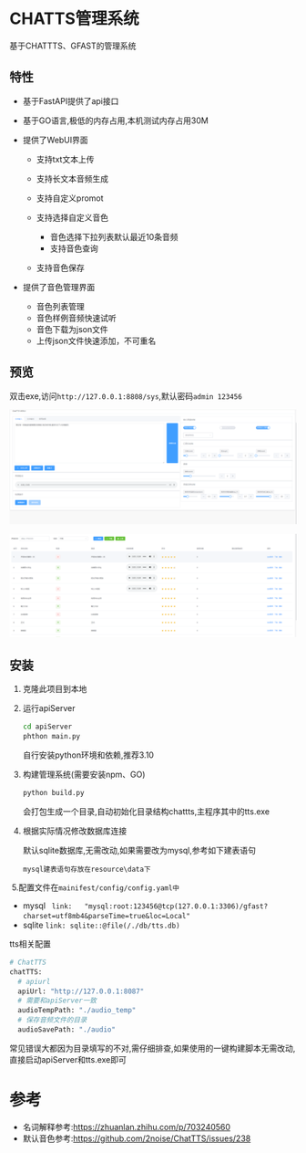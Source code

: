 # CHATTS管理系统

基于CHATTTS、GFAST的管理系统

## 特性

- 基于FastAPI提供了api接口
- 基于GO语言,极低的内存占用,本机测试内存占用30M
- 提供了WebUI界面
  - 支持txt文本上传
  - 支持长文本音频生成
  - 支持自定义promot
  - 支持选择自定义音色
    - 音色选择下拉列表默认最近10条音频
    - 支持音色查询

  - 支持音色保存

- 提供了音色管理界面
  - 音色列表管理
  - 音色样例音频快速试听
  - 音色下载为json文件
  - 上传json文件快速添加，不可重名

## 预览

双击exe,访问`http://127.0.0.1:8808/sys`,默认密码`admin 123456`

![](images/tts.png)

![](images/voice.png)





## 安装

1. 克隆此项目到本地

2. 运行apiServer

   ```bash
   cd apiServer
   phthon main.py
   ```

   自行安装python环境和依赖,推荐3.10

3. 构建管理系统(需要安装npm、GO)

   ```bash
   python build.py
   ```

   会打包生成一个目录,自动初始化目录结构chattts,主程序其中的tts.exe

4. 根据实际情况修改数据库连接

   默认sqlite数据库,无需改动,如果需要改为mysql,参考如下建表语句

   ```
   mysql建表语句存放在resource\data下
   ```

​	5.配置文件在`mainifest/config/config.yaml中`

- mysql ` link:   "mysql:root:123456@tcp(127.0.0.1:3306)/gfast?charset=utf8mb4&parseTime=true&loc=Local"`
- sqlite `link: sqlite::@file(/./db/tts.db)`

tts相关配置

```bash
# ChatTTS
chatTTS:
  # apiurl 
  apiUrl: "http://127.0.0.1:8087"
  # 需要和apiServer一致
  audioTempPath: "./audio_temp"
  # 保存音频文件的目录
  audioSavePath: "./audio"
```

常见错误大都因为目录填写的不对,需仔细排查,如果使用的一键构建脚本无需改动,直接启动apiServer和tts.exe即可



# 参考

- 名词解释参考:https://zhuanlan.zhihu.com/p/703240560
- 默认音色参考:https://github.com/2noise/ChatTTS/issues/238
